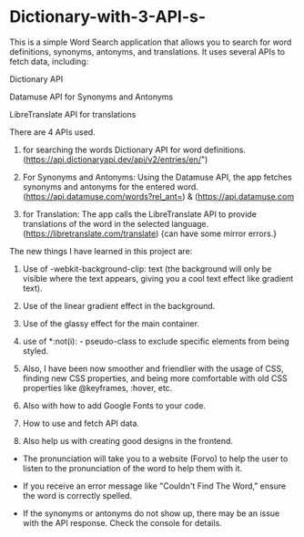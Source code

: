 # Dictionary-with-3-API-s-

This is a simple Word Search application that allows you to search for word definitions, synonyms, antonyms, and translations. It uses several APIs to fetch data, including:

Dictionary API

Datamuse API for Synonyms and Antonyms

LibreTranslate API for translations 

There are 4 APIs used. 

1) for searching the words Dictionary API for word definitions. (https://api.dictionaryapi.dev/api/v2/entries/en/")

2) For Synonyms and Antonyms: Using the Datamuse API, the app fetches synonyms and antonyms for the entered word. (https://api.datamuse.com/words?rel_ant=) & (https://api.datamuse.com

3) for Translation: The app calls the LibreTranslate API to provide translations of the word in the selected language. (https://libretranslate.com/translate) {can have some mirror errors.}

The new things I have learned in this project are:

1) Use of -webkit-background-clip: text (the background will only be visible where the text appears, giving you a cool text effect like gradient text).

2) Use of the linear gradient effect in the background.

3) Use of the glassy effect for the main container.

4) use of *:not(i): - pseudo-class to exclude specific elements from being styled.

5) Also, I have been now smoother and friendlier with the usage of CSS, finding new CSS properties, and being more comfortable with old CSS properties like @keyframes, :hover, etc.

6) Also with how to add Google Fonts to your code.

7) How to use and fetch API data.

8) Also help us with creating good designs in the frontend.

* The pronunciation will take you to a website (Forvo) to help the user to listen to the pronunciation of the word to help them with it.

* If you receive an error message like "Couldn't Find The Word," ensure the word is correctly spelled.

* If the synonyms or antonyms do not show up, there may be an issue with the API response. Check the console for details.

